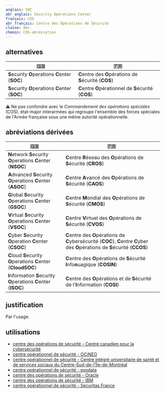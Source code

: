 ```yaml
---
anglais: SOC
abr_anglais: Security Operations Center
français: COS
abr_français: Centre des Opérations de Sécurité
classe: abr.
chemin: COS-abréviation
---
```

## alternatives

🇬🇧 | 🇫🇷
---|---
**S**ecurity **O**perations **C**enter (**SOC**) | **C**entre des **O**pérations de **S**écurité (**COS**)
**S**ecurity **O**perations **C**enter (**SOC**) | **C**entre **O**pérationnel de **S**écurité (**COS**)

⚠️ Ne pas confondre avec le _Commandement des opérations spéciales_ (COS), état-major interarmées qui regroupe l'ensemble des forces spéciales de l'Armée française sous une même autorité opérationnelle.

## abréviations dérivées

🇬🇧 | 🇫🇷
---|---
**N**etwork **S**ecurity **O**perations **C**enter (**NSOC**) | **C**entre **R**éseau des **O**pérations de **S**écurité (**CROS**)
**A**dvanced **S**ecurity **O**perations **C**enter (**ASOC**) | **C**entre **A**vancé des **O**pérations de **S**écurité (**CAOS**)
**G**lobal **S**ecurity **O**perations **C**enter (**GSOC**) | **C**entre **M**ondial des **O**pérations de **S**écurité (**CMOS**)
**V**irtual **S**ecurity **O**perations **C**enter (**VSOC**) | **C**entre **V**irtuel des **O**pérations de **S**écurité (**CVOS**)
**C**yber **S**ecurity **O**peration **C**enter (**CSOC**) | **C**entre des **O**pérations de **C**ybersécurité (**COC**), **C**entre **C**yber des **O**pérations de **S**écurité (**CCOS**)
**C**loud **S**ecurity **O**perations **C**enter (**CloudSOC**) | **C**entre des **O**pérations de **S**écurité **I**nfo**n**uagique (**COSIN**)
**I**nformation **S**ecurity **O**perations **C**enter (**ISOC**) | **C**entre des **O**pérations et de **S**écurité de l'**I**nformation (**COSI**)

## justification

Par l'usage.

## utilisations

- [centre des opérations de sécurité - Centre canadien pour la cybersécurité](https://www.cyber.gc.ca/fr/orientation/pratiques-exemplaires-mise-place-dun-centre-operations-securite-cos-itsap00500)
- [centre opérationnel de sécurité - OCiNEO](https://ocineo.com/soc-element-de-securite-informatique-essentiel-pour-les-entreprises)
- [centre opérationnel de sécurité - Centre intégré universitaire de santé et de services sociaux du Centre-Sud-de-l'Île-de-Montréal](https://ciusss-centresudmtl.gouv.qc.ca/propos/qui-sommes-nous/leadership-et-innovations/centre-operationnel-de-securite-cos)
- [centre opérationnel de sécurité - exodata](https://www.exodata.fr/blog/soc-entreprise)
- [centre des opérations de sécurité - Oracle](https://www.oracle.com/fr/cloud/soc-security-operations-center/)
- [centre des opérations de sécurité - IBM](https://www.ibm.com/fr-fr/topics/security-operations-center)
- [centre opérationnel de sécurité - Securitas France](https://france.securitas.fr/services/securite-mobile/verification/levee-de-doute-physique-intervention-sur-alarme)
